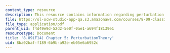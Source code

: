 ```yaml
---
content_type: resource
description: This resource contains information regarding perturbation theory.
file: https://ol-ocw-studio-app-qa.s3.amazonaws.com/courses/8-09-classical-mechanics-iii-fall-2014/8ba02baff1896b9ba92eeb05e6a6952c_MIT8_09F14_Chapter_5.pdf
file_type: application/pdf
parent_uid: f4d49e9d-52d2-5e0f-0ae1-a694f18139e1
resourcetype: Document
title: '8.09(F14) Chapter 5: PerturbationTheory'
uid: 8ba02baf-f189-6b9b-a92e-eb05e6a6952c
---
```

